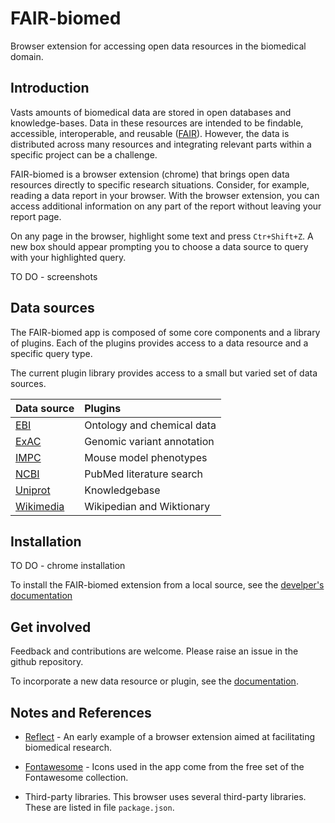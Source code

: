 # FAIR-biomed

Browser extension for accessing open data resources in the biomedical domain. 




## Introduction

Vasts amounts of biomedical data are stored in open databases and knowledge-bases. Data in these resources are intended to be findable, accessible, interoperable, and reusable ([FAIR](https://www.nature.com/articles/sdata201618)). However, the data is distributed across many resources and integrating relevant parts within a specific project can be a challenge.

FAIR-biomed is a browser extension (chrome) that brings open data resources directly to specific research situations. Consider, for example, reading a data report in your browser. With the browser extension, you can access additional information on any part of the report without leaving your report page.

On any page in the browser, highlight some text and press `Ctr+Shift+Z`. A new box should appear prompting you to choose a data source to query with your highlighted query.

TO DO - screenshots




## Data sources

The FAIR-biomed app is composed of some core components and a library of plugins. Each of the plugins provides access to a data resource and a specific query type.

The current plugin library provides access to a small but varied set of data sources.

| Data source      | Plugins      |
| :----- | :----- |
| [EBI](https://www.ebi.ac.uk/) | Ontology and chemical data |
| [ExAC](http://exac.broadinstitute.org/) | Genomic variant annotation |
| [IMPC](https://www.mousephenotype.org) | Mouse model phenotypes |
| [NCBI](https://www.ncbi.nlm.nih.gov/) | PubMed literature search |
| [Uniprot](https://www.uniprot.org/) | Knowledgebase |
| [Wikimedia](https://www.wikimedia.org/) | Wikipedian and Wiktionary |




## Installation

TO DO - chrome installation

To install the FAIR-biomed extension from a local source, see the [develper's documentation](docs/install.md)




## Get involved

Feedback and contributions are welcome. Please raise an issue in the github repository. 

To incorporate a new data resource or plugin, see the [documentation](docs/).




## Notes and References

 - [Reflect](https://scholar.google.co.uk/scholar?hl=en&as_sdt=0%2C5&q=Reflect%3A+augmented+browsing+for+the+life+scientist&btnG=) - An early example of a browser extension aimed at facilitating biomedical research.

 - [Fontawesome](https://fontawesome.com/icons) - Icons used in the app come from the free set of the Fontawesome collection. 

 - Third-party libraries. This browser uses several third-party libraries. These are listed in file `package.json`. 
